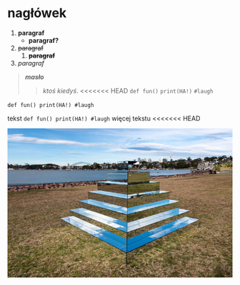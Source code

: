 # nagłówek

1. **paragraf**
    + **paragraf?**
2. ~~paragraf~~
    1. ~~**paragraf**~~
3. *paragraf*

>***masło*** 
>>*ktoś kiedyś*.
<<<<<<< HEAD
`def fun()`
`print(HA!)`
`#laugh`

`def fun()
print(HA!)
#laugh`

tekst `def fun()
print(HA!)
#laugh` więcej tekstu
<<<<<<< HEAD


![mirror sculpture](mirror-sculpture.jpeg)

